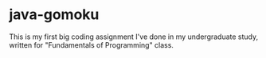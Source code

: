 # java-gomoku

This is my first big coding assignment I've done in my undergraduate study, written for "Fundamentals of Programming" class.
